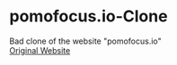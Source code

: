 # pomofocus.io-Clone
Bad clone of the website "pomofocus.io"<br>
[Original Website](https://pomofocus.io)
